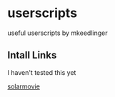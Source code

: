 userscripts
===========

useful userscripts by mkeedlinger

## Intall Links
I haven't tested this yet

[solarmovie](https://raw.githubusercontent.com/mkeedlinger/userscripts/master/solarmovie.js)
